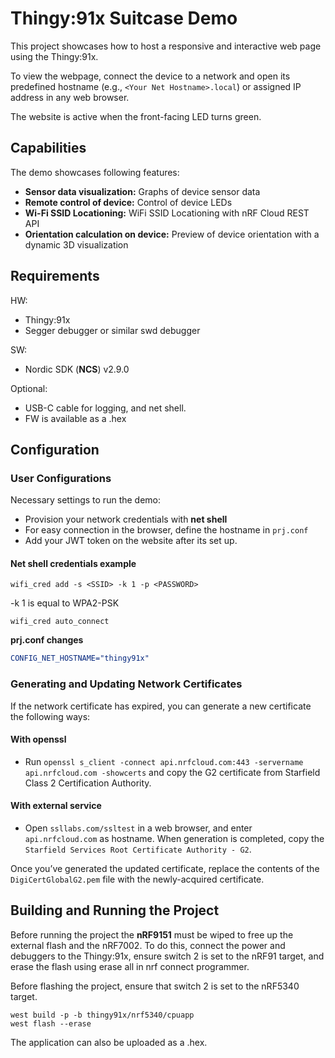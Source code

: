 # Thingy:91x Suitcase Demo
This project showcases how to host a responsive and interactive web page using the Thingy:91x.

To view the webpage, connect the device to a network and open its predefined hostname (e.g., `<Your Net Hostname>.local`) or assigned IP address in any web browser.

The website is active when the front-facing LED turns green.

## Capabilities
The demo showcases following features:
- **Sensor data visualization:** Graphs of device sensor data
- **Remote control of device:** Control of device LEDs
- **Wi-Fi SSID Locationing:** WiFi SSID Locationing with nRF Cloud REST API
- **Orientation calculation on device:** Preview of device orientation with a dynamic 3D visualization



## Requirements
HW:
- Thingy:91x
- Segger debugger or similar swd debugger

SW:
- Nordic SDK (**NCS**) v2.9.0

Optional:
- USB-C cable for logging, and net shell.
- FW is available as a .hex

## Configuration 
### User Configurations
Necessary settings to run the demo:
- Provision your network credentials with **net shell**
- For easy connection in the browser, define the hostname in `prj.conf`
- Add your JWT token on the website after its set up.

#### Net shell credentials example
```
wifi_cred add -s <SSID> -k 1 -p <PASSWORD>
```
-k 1 is equal to WPA2-PSK
```
wifi_cred auto_connect
```


**prj.conf changes**
```Cmake
CONFIG_NET_HOSTNAME="thingy91x"
```

### Generating and Updating Network Certificates
If the network certificate has expired, you can generate a new certificate the following ways:
#### With openssl
- Run `openssl s_client -connect api.nrfcloud.com:443 -servername api.nrfcloud.com -showcerts` and copy the G2 certificate from Starfield Class 2 Certification Authority.

#### With external service
- Open `ssllabs.com/ssltest` in a web browser, and enter `api.nrfcloud.com` as hostname. When generation is completed, copy the `Starfield Services Root Certificate Authority - G2`.

Once you’ve generated the updated certificate, replace the contents of the `DigiCertGlobalG2.pem` file with the newly-acquired certificate.

## Building and Running the Project
Before running the project the **nRF9151** must be wiped to free up the external flash and the nRF7002.
To do this, connect the power and debuggers to the Thingy:91x, ensure switch 2 is set to the nRF91 target, and erase the flash using erase all in nrf connect programmer.

Before flashing the project, ensure that switch 2 is set to the nRF5340 target.
```
west build -p -b thingy91x/nrf5340/cpuapp
west flash --erase
```

The application can also be uploaded as a .hex.
